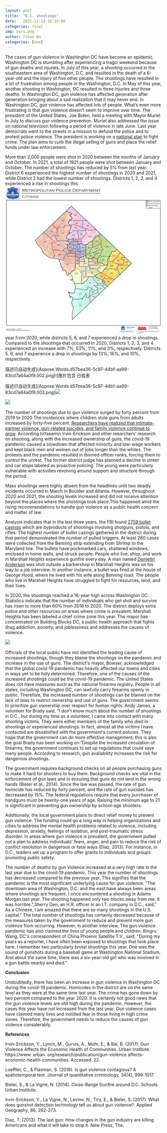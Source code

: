 ```yaml
---
layout: post
title:  "D.C. shootings"
date:   2021-12-14 16:25:00
categories: final
img: bars.png
author: Yihao Wu
categories: [one]
---
```



The cases of gun violence in Washington DC have become an epidemic.  Washington DC is stumbling after experiencing a tragic weekend because of gun deaths and injuries. In July of this year, a shooting occurred in the southeastern area of Washington, D.C. and resulted in the death of a 6-year-old and the injury of five other people. The shootings have resulted in a lot of frustration among people in the Washington, D.C. In May of this year, another shooting in Washington, DC resulted in three injuries and three deaths. In Washington DC, gun violence has affected generation after generation bringing about a sad realization that it may never end. In Washington DC, gun violence has affected lots of people. What’s even more frustrating is that gun violence doesn’t seem to improve over time. The president of the United States, Joe Biden, held a meeting with Mayor Muriel in July to discuss gun violence prevention. Muriel also addressed the issue on national television following a period of violence in late June. Last year democrats went to the streets in a mission to defund the police and to protest police violence. The president is working on a [national plan](https://www.whitehouse.gov/briefing-room/statements-releases/2021/06/23/fact-sheet-biden-harris-administration-announces-comprehensive-strategy-to-prevent-and-respond-to-gun-crime-and-ensure-public-safety/) to fight crime. The plan aims to curb the illegal selling of guns and place the relief funds under law enforcement.

More than 2,000 people were shot in 2020 between the months of January and October. In 2021, a total of 1921 people were shot between January and October. The number of shootings has reduced by 5% from last year. District 6 experienced the highest number of shootings in 2020 and 2021, while District 2 had the lowest number of shootings. Districts 1, 2, 3, and 4 experienced a rise in shootings this ![](../images/Aspose.Words.d57bea36-5c97-44bf-aa99-83cd7a64a0f9.001.jpeg)year from 2020, while districts 5, 6, and 7 experienced a drop in shootings. Compared to the shootings that occurred in 2020, Districts 1, 2, 3, and 4 experienced an increase with 7%, 53%, 11%, and 3%, respectively.  Districts 5, 6, and 7 experience a drop in shootings by 13%, 16%, and 10%, respectively. 


描述已自动生成](Aspose.Words.d57bea36-5c97-44bf-aa99-83cd7a64a0f9.002.png)![图片包含 日程表

描述已自动生成](Aspose.Words.d57bea36-5c97-44bf-aa99-83cd7a64a0f9.003.png)![](../images/Aspose.Words.d57bea36-5c97-44bf-aa99-83cd7a64a0f9.004.png)

![](../images/Aspose.Words.d57bea36-5c97-44bf-aa99-83cd7a64a0f9.005.png)

The number of shootings due to gun violence surged by forty percent from 2019 to 2020 The incidences where children stole guns from adults increased by forty-five percent. [Researchers have realized that intimate-partner violence, gun-related suicides, and family violence continue to grow](https://www.urban.org/research/publication/gun-violence-affects-economic-health-communities). According toYasemin Irvin-Erickson and other reearchers’ research on shooting, along with the increased ownership of guns, the covid-19 pandemic caused a slowdown that affected minority and low-wage workers and kept black men and women out of jobs longer than the whites. The protests and the pandemic resulted in thinned officer ranks, forcing them to control the unrest. The former district judge has planned a decline in street and car stops labeled as proactive policing. The young were particularly vulnerable with activities revolving around support and structure through the period. 

Mass shootings were highly absent from the headlines until two deadly incidents occurred in March in Boulder and Atlanta. However, throughout 2020 and 2021, the shooting levels increased and did not receive attention beyond the places where the shootings took place.This happened amid the rising recommendations to handle gun violence as a public health concern and matter of law.

Analysis indicates that in the last three years, the FBI found [2759 bullet casings](https://www.washingtonpost.com/dc-md-va/2021/07/22/shooting-increase-dc-gun-violence/) which are byproducts of shootings involving shotguns, pistols, and rifles. The highest number of bullet casings gathered in the district during that period demonstrated the number of pulled triggers. At least 260 cases were collected from the Benning strip extending from Shrimp to the Maryland line. The bullets have pockmarked cars, shattered windows, enclosed in home walls, and struck people. People who live, shop, and work in Marshall Heights experience gunfire every day. A man named [Demeitri Anderson](https://www.washingtonpost.com/dc-md-va/2021/07/22/shooting-increase-dc-gun-violence/) was shot outside a barbershop in Marshall Heights was on his way to a job interview. In another instance, a bullet was fired at the house of George Hood, where he lived with his wife along Benning road. The people who live in Marshall Heights have struggled to fight for resources, land, and their lives.

In 2020, the shootings reached a 16-year high across Washington DC. Statistics indicate that the number of individuals who get shot and survive has risen to more than 60% from 2018 to 2020. The district deploys extra police and other resources on areas where crime is prevalent. Marshall Heights has been labeled a chief crime zone this year. The mayor has concentrated on Building Blocks DC, a public health approach that fights drug addiction, poverty, and joblessness and addresses the causes of violence. 

![](Aspose.Words.d57bea36-5c97-44bf-aa99-83cd7a64a0f9.005.png)

Officials of the local public have not identified the leading cause of increased shootings, though they blame the shootings on the pandemic and increase in the use of guns. The district's mayor, Bowser, acknowledged that the global covid-19 pandemic has heavily affected our towns and cities in ways yet to be fully determined. Therefore, one of the causes of the increased shootings could be the covid-19 pandemic. The United States does not have measures such as the national firearms registry. People in all states, including Washington DC, can lawfully carry firearms openly in public. Therefore, the increased number of shootings can be blamed on the lack of laws to restrict ownership and use of guns. The government seems to prioritize gun ownership over respect for human rights. Andy James, a volunteer for Brady said, "I don't know much about the number of shootings in D.C., but during my time as a volunteer, I came into contact with many shooting victims. They were either members of the family who died in shootings or experienced shootings. In fact, almost all the victims I have contacted are dissatisfied with the government's current policies. They hope that the government can do more effective management; this is also the goal Brady has been working on.”Despite the increased circulation of firearms, the government continues to set up regulations that could save many people. According to research, gun availability increases the risk for dangerous shootings.

The government requires background checks on all people purchasing guns to make it hard for shooters to buy them. Background checks are vital in the enforcement of gun laws and in ensuring that guns do not land in the wrong hands (Bieler et al., 2014). Since the law was passed, the rate of gun homicide has reduced by forty percent, and the rate of gun suicides has decreased by 15%. The federal regulations require that every purchaser of handguns must be twenty-one years of age. Raising the minimum age to 21 is significant in preventing gun ownership by school-age shooters.

Additionally, the local government plans to direct relief money to prevent gun violence. The funding could go a long way in helping organizations and cities to address the mental health problems related to violence, including depression, anxiety, feelings of isolation, and post-traumatic stress disorder. In areas where gun violence is prevalent, the government pulled out a plan to address individuals' fears, anger, and pain to reduce the risk of conflict resolution in dangerous or fatal ways (Diaz, 2013). For instance, in D.C., leaders set up a program to offer grants to individuals and groups promoting public safety.  

The number of deaths by gun violence increased at a very high rate in the last year due to the covid-19 pandemic. This year the number of shootings has decreased compared to the previous year. This signifies that the pandemic is the most significant underlying cause for gun violence. "The downtown area of Washington, D.C. and the east have always been areas where shootings are frequent. I once encountered a shooting in Adams Morgan last year. The shooting happened only two blocks away from me. It was horrible.",Sherry Den, an H.R. officer in an I.T. company in D.C., said," As a Chinese, I am amazed that there are so many shootings in the U.S. capital." The total number of shootings has certainly decreased because of the measures taken by the government to reduce and prevent more gun violence from occurring. However, in another interview, The gun violence pandemic has also claimed the lives of young people and children. Bingru Wang, DC's correspondent of China Phoenix Satellite T.V., said, "During my years as a reporter, I have often been exposed to shootings that took place here. I remember two particularly brutal shootings this year. One was the sound of gunshots during a baseball game at Washington National Stadium. And about the same time, there was a six-year-old girl who was involved in a gun battle nearby and died."  

**Conclusion**

Undoubtedly, there has been an increase in gun violence in Washington DC during the covid-19 pandemic. Homicides in the district are on the same level as they were at the same time last year. The crime has gone down by two percent compared to the year 2020. It is certainly not good news that the gun violence levels are still high during the pandemic. However, the cases this year have not increased from the last year. Gun violence cases have claimed many lives and instilled fear in those living in high crime zones. Therefore, the government needs to reduce the causes of gun violence considerably.  




**References**

Irvin-Erickson, Y., Lynch, M., Gurvis, A., Mohr, E., & Bai, B. (2017). Gun Violence Affects the Economic Health of Communities. Urban Institute. https://www. urban. org/research/publication/gun-violence affects-economic-health-communities. Accessed, 22.

Loeffler, C., & Flaxman, S. (2018). Is gun violence contagious? A spatiotemporal test. Journal of quantitative criminology, 34(4), 999-1017. 

Bieler, S., & La Vigne, N. (2014). Close-Range Gunfire around D.C. Schools. Urban Institute. 

Irvin-Erickson, Y., La Vigne, N., Levine, N., Tiry, E., & Bieler, S. (2017). What does gunshot detection technology tell us about gun violence?. Applied Geography, 86, 262-273.

Diaz, T. (2013). The last gun: How changes in the gun industry are killing Americans and what it will take to stop it. New Press, The. 
